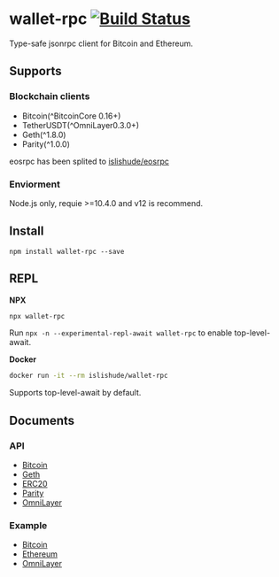# wallet-rpc [![Build Status](https://travis-ci.org/islishude/wallet-rpc.svg?branch=dev)](https://travis-ci.org/islishude/wallet-rpc)

Type-safe jsonrpc client for Bitcoin and Ethereum.

## Supports

### Blockchain clients

- Bitcoin(^BitcoinCore 0.16+)
- TetherUSDT(^OmniLayer0.3.0+)
- Geth(^1.8.0)
- Parity(^1.0.0)

eosrpc has been splited to [islishude/eosrpc](https://github.com/islishude/eosrpc)

### Enviorment

Node.js only, requie >=10.4.0 and v12 is recommend.

## Install

```shell
npm install wallet-rpc --save
```

## REPL

**NPX**

```sh
npx wallet-rpc
```

Run `npx -n --experimental-repl-await wallet-rpc` to enable top-level-await.

**Docker**

```sh
docker run -it --rm islishude/wallet-rpc
```

Supports top-level-await by default.

## Documents

### API

- [Bitcoin](./src/btc/client.ts)
- [Geth](./src/eth/geth.ts)
- [ERC20](./src/eth/erc20.ts)
- [Parity](./src/eth/parity.ts)
- [OmniLayer](./src/usdt/client.ts)

### Example

- [Bitcoin](./example/bitcoin.ts)
- [Ethereum](./example/ethereum.ts)
- [OmniLayer](./example/omni.ts)
